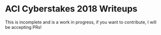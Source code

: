 # ACI Cyberstakes 2018 Writeups

This is incomplete and is a work in progress, if you want to contribute, I will be accepting PRs!